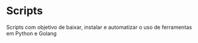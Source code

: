 # Scripts
Scripts com objetivo de baixar, instalar e automatizar o uso de ferramentas em Python e Golang 
